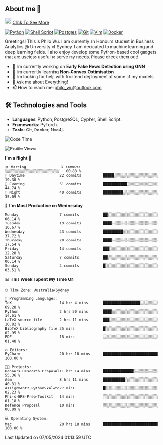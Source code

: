 ## About me 🤗

<a href="#"><img src="https://media.giphy.com/media/hvRJCLFzcasrR4ia7z/giphy.gif" width="20px" height="20px"></a> [Click To See More](https://philowu.notion.site/philowu/Philo-Hao-Wu-8bc7b2a81217493399d7db22df70fbfd)

[![Python](https://img.shields.io/badge/python-3670A0?style=for-the-badge&logo=python&logoColor=ffdd54)](#)
[![Shell Script](https://img.shields.io/badge/shell_script-%23121011.svg?style=for-the-badge&logo=gnu-bash&logoColor=white)](#)
[![Postgres](https://img.shields.io/badge/postgres-%23316192.svg?style=for-the-badge&logo=postgresql&logoColor=white)](#)
[![Git](https://img.shields.io/badge/git-%23F05033.svg?style=for-the-badge&logo=git&logoColor=white)](#)
[![Vim](https://img.shields.io/badge/VIM-%2311AB00.svg?style=for-the-badge&logo=vim&logoColor=white)](#)
[![Docker](https://img.shields.io/badge/docker-%230db7ed.svg?style=for-the-badge&logo=docker&logoColor=white)](#)

Greetings! This is Philo Wu. I am currently an Honours student in Business Analytics \@ University of Sydney. I am dedicated to machine learning and deep learning fields. I also enjoy develop some Python-based cool gadgets that are ~~useless~~ useful to serve my needs. Please check them out!

- 🔭 I’m currently working on **Early Fake News Detection using GNN**
- 🌱 I’m currently learning **Non-Convex Optimisation**
- 🤔 I’m looking for help with frontend deployment of some of my models
- 💬 Ask me about Everything!
- 📫 How to reach me: philo_wu@outlook.com

## 🛠 Technologies and Tools
- **Languages**: Python, PostgreSQL, Cypher, Shell Script.
- **Frameworks**: PyTorch.
- **Tools**: Git, Docker, Neo4j.

<!--START_SECTION:waka-->
![Code Time](http://img.shields.io/badge/Code%20Time-126%20hrs%2034%20mins-blue)

![Profile Views](http://img.shields.io/badge/Profile%20Views-0-blue)

**I'm a Night 🦉** 

```text
🌞 Morning                1 commits           ░░░░░░░░░░░░░░░░░░░░░░░░░   00.88 % 
🌆 Daytime                22 commits          █████░░░░░░░░░░░░░░░░░░░░   19.30 % 
🌃 Evening                51 commits          ███████████░░░░░░░░░░░░░░   44.74 % 
🌙 Night                  40 commits          █████████░░░░░░░░░░░░░░░░   35.09 % 
```
📅 **I'm Most Productive on Wednesday** 

```text
Monday                   7 commits           ██░░░░░░░░░░░░░░░░░░░░░░░   06.14 % 
Tuesday                  19 commits          ████░░░░░░░░░░░░░░░░░░░░░   16.67 % 
Wednesday                43 commits          █████████░░░░░░░░░░░░░░░░   37.72 % 
Thursday                 20 commits          ████░░░░░░░░░░░░░░░░░░░░░   17.54 % 
Friday                   14 commits          ███░░░░░░░░░░░░░░░░░░░░░░   12.28 % 
Saturday                 7 commits           ██░░░░░░░░░░░░░░░░░░░░░░░   06.14 % 
Sunday                   4 commits           █░░░░░░░░░░░░░░░░░░░░░░░░   03.51 % 
```


📊 **This Week I Spent My Time On** 

```text
🕑︎ Time Zone: Australia/Sydney

💬 Programming Languages: 
TeX                      14 hrs 4 mins       █████████████████░░░░░░░░   69.28 % 
Python                   2 hrs 50 mins       ████░░░░░░░░░░░░░░░░░░░░░   14.01 % 
LaTeX source file        2 hrs 11 mins       ███░░░░░░░░░░░░░░░░░░░░░░   10.82 % 
BibTeX bibliography file 35 mins             █░░░░░░░░░░░░░░░░░░░░░░░░   02.95 % 
PDF                      18 mins             ░░░░░░░░░░░░░░░░░░░░░░░░░   01.48 % 

🔥 Editors: 
PyCharm                  20 hrs 18 mins      █████████████████████████   100.00 % 

🐱‍💻 Projects: 
Honours-Research-Proposal11 hrs 14 mins      ██████████████░░░░░░░░░░░   55.36 % 
Asm                      8 hrs 11 mins       ██████████░░░░░░░░░░░░░░░   40.31 % 
Assignment2_PythonSkeleto27 mins             █░░░░░░░░░░░░░░░░░░░░░░░░   02.23 % 
Phi-s-GRE-Prep-Toolkit   14 mins             ░░░░░░░░░░░░░░░░░░░░░░░░░   01.18 % 
Defence Proposal         10 mins             ░░░░░░░░░░░░░░░░░░░░░░░░░   00.89 % 

💻 Operating System: 
Mac                      20 hrs 18 mins      █████████████████████████   100.00 % 
```


 Last Updated on 07/05/2024 01:13:59 UTC
<!--END_SECTION:waka-->
